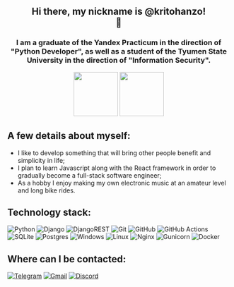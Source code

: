<h2 align="center">Hi there, my nickname is @kritohanzo!<br>👋</h2>
<h3 align="center">I am a graduate of the Yandex Practicum in the direction of "Python Developer", as well as a student of the Tyumen State University in the direction of "Information Security".</h3>
<p align="center">
  <img src="https://avatars.mds.yandex.net/get-lpc/1370085/caa51225-df11-4d0a-be8f-7d1dfad20e4e/orig" width="100">
  <img src="https://i.imgur.com/JVoHVvC.png" width="100">
</p>

<h2>A few details about myself:</h2>
<ul>
  <li>
    I like to develop something that will bring other people benefit and simplicity in life;
  </li>
  <li>
    I plan to learn Javascript along with the React framework in order to gradually become a full-stack software engineer;
  </li>
  <li>
    As a hobby I enjoy making my own electronic music at an amateur level and long bike rides.
  </li>
</ul>
<h2>Technology stack:</h2>
  
![Python](https://img.shields.io/badge/python-3670A0?style=for-the-badge&logo=python&logoColor=white&labelColor=black)
![Django](https://img.shields.io/badge/django-%23092E20.svg?style=for-the-badge&logo=django&logoColor=white&labelColor=black)
![DjangoREST](https://img.shields.io/badge/DJANGO%20REST-ff1709?style=for-the-badge&logo=django&logoColor=white&color=ff1709&labelColor=black)
![Git](https://img.shields.io/badge/git-%23F05033.svg?style=for-the-badge&logo=git&logoColor=white&labelColor=black)
![GitHub](https://img.shields.io/badge/github-%23121011.svg?style=for-the-badge&logo=github&logoColor=white&labelColor=black)
![GitHub Actions](https://img.shields.io/badge/github%20actions-%232671E5.svg?style=for-the-badge&logo=githubactions&logoColor=white&labelColor=black)
![SQLite](https://img.shields.io/badge/sqlite-%2307405e.svg?style=for-the-badge&logo=sqlite&logoColor=white&labelColor=black)
![Postgres](https://img.shields.io/badge/postgres-%23316192.svg?style=for-the-badge&logo=postgresql&logoColor=white&labelColor=black)
![Windows](https://img.shields.io/badge/Windows-0078D6?style=for-the-badge&logo=windows&logoColor=white&labelColor=black)
![Linux](https://img.shields.io/badge/Linux-FCC624?style=for-the-badge&logo=linux&logoColor=white&labelColor=black)
![Nginx](https://img.shields.io/badge/nginx-%23009639.svg?style=for-the-badge&logo=nginx&logoColor=white&labelColor=black)
![Gunicorn](https://img.shields.io/badge/gunicorn-%298729.svg?style=for-the-badge&logo=gunicorn&logoColor=white&labelColor=black)
![Docker](https://img.shields.io/badge/docker-%230db7ed.svg?style=for-the-badge&logo=docker&logoColor=white&labelColor=black)


<h2>Where can I be contacted:</h2>

[![Telegram](https://img.shields.io/badge/Telegram-2CA5E0?style=for-the-badge&logo=telegram&logoColor=white&labelColor=black)](https://t.me/kritohanzo)
[![Gmail](https://img.shields.io/badge/Gmail-D14836?style=for-the-badge&logo=gmail&logoColor=white&labelColor=black)](https://mail.google.com/mail/u/0/#inbox?compose=GTvVlcSKhprwxPlwQCwGQmQVgqcthVDkVxsMkmHLqmlXVvTMDZGnbFqMHLMvRXzlRRlKRpmbPBbzk)
[![Discord](https://img.shields.io/badge/Discord-%235865F2.svg?style=for-the-badge&logo=discord&logoColor=white&labelColor=black)](https://discordapp.com/users/352148247495704578)

